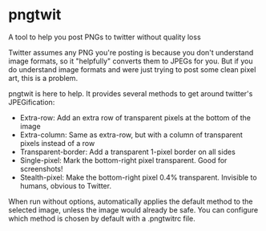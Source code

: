 # pngtwit
A tool to help you post PNGs to twitter without quality loss

Twitter assumes any PNG you're posting is because you don't understand image formats, so it "helpfully" converts them to JPEGs for you. But if you do understand image formats and were just trying to post some clean pixel art, this is a problem.

pngtwit is here to help. It provides several methods to get around twitter's JPEGification:

* Extra-row: Add an extra row of transparent pixels at the bottom of the image
* Extra-column: Same as extra-row, but with a column of transparent pixels instead of a row
* Transparent-border: Add a transparent 1-pixel border on all sides
* Single-pixel: Mark the bottom-right pixel transparent. Good for screenshots!
* Stealth-pixel: Make the bottom-right pixel 0.4% transparent. Invisible to humans, obvious to Twitter.

When run without options, automatically applies the default method to the selected image, unless the image would already be safe.
You can configure which method is chosen by default with a .pngtwitrc file. 
